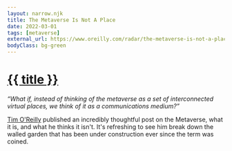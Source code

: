 ```yaml
---
layout: narrow.njk
title: The Metaverse Is Not A Place
date: 2022-03-01
tags: [metaverse]
external_url: https://www.oreilly.com/radar/the-metaverse-is-not-a-place/?ref=daniel.pizza
bodyClass: bg-green
---
```


<h1><a href="{{ external_url }}">{{ title }}</a></h1>

_“What if, instead of thinking of the metaverse as a set of interconnected virtual places, we think of it as a communications medium?”_

[Tim O'Reilly](https://www.oreilly.com/people/tim-oreilly/?ref=daniel.pizza "Tim O'Reilly") published an incredibly thoughtful post on the Metaverse, what it is, and what he thinks it isn't. It's refreshing to see him break down the walled garden that has been under construction ever since the term was coined.

